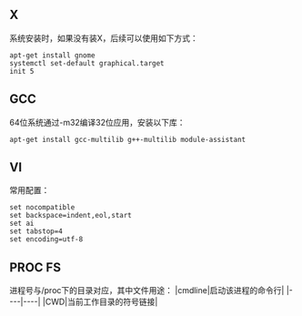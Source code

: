 ## X
系统安装时，如果没有装X，后续可以使用如下方式：
```
apt-get install gnome
systemctl set-default graphical.target
init 5
```

## GCC
64位系统通过-m32编译32位应用，安装以下库：
```
apt-get install gcc-multilib g++-multilib module-assistant
```

## VI
常用配置：
```
set nocompatible
set backspace=indent,eol,start
set ai
set tabstop=4
set encoding=utf-8
```

## PROC FS
进程号与/proc下的目录对应，其中文件用途：
|cmdline|启动该进程的命令行|
|----|----|
|CWD|当前工作目录的符号链接|
